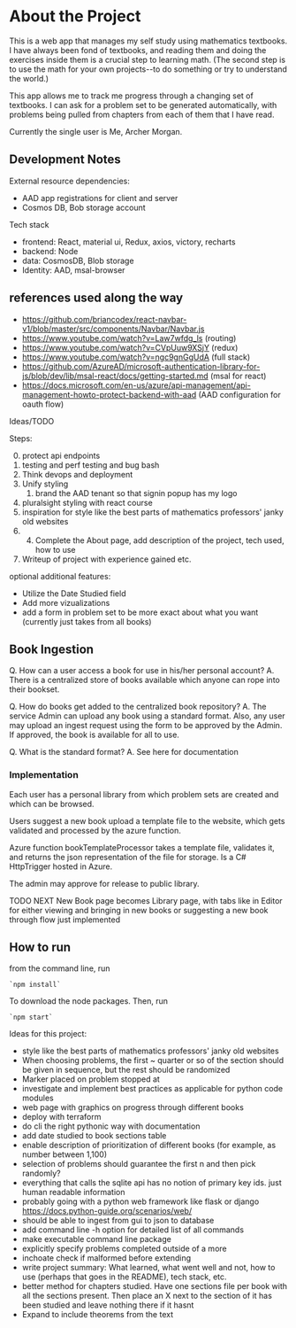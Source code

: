 # About the Project

This is a web app that manages my self study using mathematics textbooks. I have always been fond of textbooks, and reading them and doing the exercises inside them is a crucial step to learning math. (The second step is to use the math for your own projects--to do something or try to understand the world.)

This app allows me to track me progress through a changing set of textbooks. I can ask for a problem set to be generated automatically, with problems being pulled from chapters from each of them that I have read.

Currently the single user is Me, Archer Morgan.

## Development Notes

External resource dependencies:
- AAD app registrations for client and server
- Cosmos DB, Bob storage account

Tech stack

- frontend: React, material ui, Redux, axios, victory, recharts
- backend: Node
- data: CosmosDB, Blob storage
- Identity: AAD, msal-browser

## references used along the way
- https://github.com/briancodex/react-navbar-v1/blob/master/src/components/Navbar/Navbar.js
- https://www.youtube.com/watch?v=Law7wfdg_ls (routing)
- https://www.youtube.com/watch?v=CVpUuw9XSjY (redux)
- https://www.youtube.com/watch?v=ngc9gnGgUdA (full stack)
- https://github.com/AzureAD/microsoft-authentication-library-for-js/blob/dev/lib/msal-react/docs/getting-started.md (msal for react)
- https://docs.microsoft.com/en-us/azure/api-management/api-management-howto-protect-backend-with-aad (AAD configuration for oauth flow)


Ideas/TODO

Steps:

0. protect api endpoints
1.  testing and perf testing and bug bash
2.  Think devops and deployment
3.  Unify styling
    1.  brand the AAD tenant so that signin popup has my logo
   1. pluralsight styling with react course
   2. inspiration for style like the best parts of mathematics professors' janky old websites 
4.  4. Complete the About page, add description of the project, tech used, how to use
5.  Writeup of project with experience gained etc.


optional additional features:
- Utilize the Date Studied field 
- Add more vizualizations 
- add a form in problem set to be more exact about what you want (currently just takes from all books)



## Book Ingestion

Q. How can a user access a book for use in his/her personal account?
A. There is a centralized store of books available which anyone can rope into their bookset.

Q. How do books get added to the centralized book repository?
A. The service Admin can upload any book using a standard format. Also, any user may upload an ingest request using the form to be approved by the Admin. If approved, the book is available for all to use. 

Q. What is the standard format?
A. See here for documentation

### Implementation

Each user has a personal library from which problem sets are created and which can be browsed.

Users suggest a new book upload a template file to the website, which gets validated and processed by the azure function. 

Azure function bookTemplateProcessor takes a template file, validates it, and returns the json representation of the file for storage. Is a C# HttpTrigger hosted in Azure.

The admin may approve for release to public library. 

TODO NEXT
New Book page becomes Library page, with tabs like in Editor for either viewing and bringing in new books or suggesting a new book through flow just implemented


## How to run

from the command line, run 

    `npm install`

To download the node packages. Then, run

    `npm start`


Ideas for this project:

- style like the best parts of mathematics professors' janky old websites 
- When choosing problems, the first ~ quarter or so of the section should be given in sequence, but the rest should be randomized
- Marker placed on problem stopped at
- investigate and implement best practices as applicable for python code modules
- web page with graphics on progress through different books
- deploy with terraform
- do cli the right pythonic way with documentation
- add date studied to book sections table
- enable description of prioritization of different books (for example, as number between 1,100)
- selection of problems should guarantee the first n and then pick randomly?
- everything that calls the sqlite api has no notion of primary key ids. just human readable information
- probably going with a python web framework like flask or django
    https://docs.python-guide.org/scenarios/web/
- should be able to ingest from gui to json to database
- add command line -h option for detailed list of all commands
- make executable command line package 
- explicitly specify problems completed outside of a more
- inchoate check if malformed before extending
- write project summary: What learned, what went well and not, how to use (perhaps that goes in the README), tech stack, etc.
- better method for chapters studied. Have one sections file per book with all the sections present. Then place an X next to the section of it has been studied and leave nothing there if it hasnt
- Expand to include theorems from the text